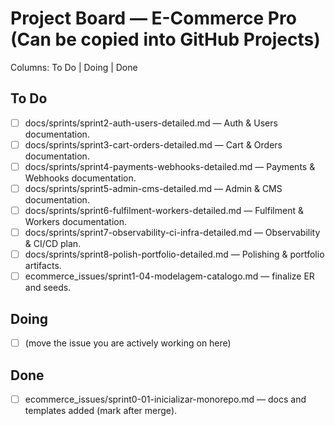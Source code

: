 # Project Board — E-Commerce Pro (Can be copied into GitHub Projects)

Columns: To Do | Doing | Done

## To Do
- [ ] docs/sprints/sprint2-auth-users-detailed.md — Auth & Users documentation.
- [ ] docs/sprints/sprint3-cart-orders-detailed.md — Cart & Orders documentation.
- [ ] docs/sprints/sprint4-payments-webhooks-detailed.md — Payments & Webhooks documentation.
- [ ] docs/sprints/sprint5-admin-cms-detailed.md — Admin & CMS documentation.
- [ ] docs/sprints/sprint6-fulfilment-workers-detailed.md — Fulfilment & Workers documentation.
- [ ] docs/sprints/sprint7-observability-ci-infra-detailed.md — Observability & CI/CD plan.
- [ ] docs/sprints/sprint8-polish-portfolio-detailed.md — Polishing & portfolio artifacts.
- [ ] ecommerce_issues/sprint1-04-modelagem-catalogo.md — finalize ER and seeds.

## Doing
- [ ] (move the issue you are actively working on here)

## Done
- [ ] ecommerce_issues/sprint0-01-inicializar-monorepo.md — docs and templates added (mark after merge).
